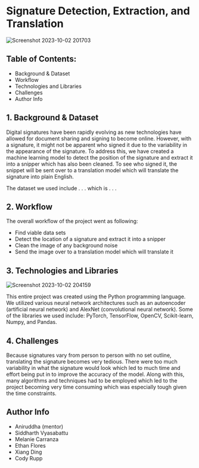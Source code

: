 # Signature Detection, Extraction, and Translation

![Screenshot 2023-10-02 201703](https://github.com/EthanFlores1/practice/assets/110417575/c11c8cff-7174-486f-9deb-2bbeef96cbef)

## Table of Contents:
- Background & Dataset
- Workflow
- Technologies and Libraries
- Challenges
- Author Info

## 1. Background & Dataset
Digital signatures have been rapidly evolving as new technologies have allowed for document sharing and signing to become online. However, with a signature, it might not be apparent who signed it due to the variability in the appearance of the signature. To address this, we have created a machine learning model to detect the position of the signature and extract it into a snipper which has also been cleaned. To see who signed it, the snippet will be sent over to a translation model which will translate the signature into plain English.

The dataset we used include . . . which is . . .

## 2. Workflow
The overall workflow of the project went as following:
- Find viable data sets
- Detect the location of a signature and extract it into a snipper
- Clean the image of any background noise
- Send the image over to a translation model which will translate it

## 3. Technologies and Libraries
![Screenshot 2023-10-02 204159](https://github.com/EthanFlores1/practice/assets/110417575/6a0b8bc2-b62c-4664-8ab5-1861878598c1)

This entire project was created using the Python programming language. We utilized various neural network architectures such as an autoencoder (artificial neural network) and AlexNet (convolutional neural network). Some of the libraries we used include: PyTorch, TensorFlow, OpenCV, Scikit-learn, Numpy, and Pandas.

## 4. Challenges
Because signatures vary from person to person with no set outline, translating the signature becomes very tedious. There were too much variability in what the signature would look which led to much time and effort being put in to improve the accuracy of the model. Along with this, many algorithms and techniques had to be employed which led to the project becoming very time consuming which was especially tough given the time constraints.

## Author Info
- Aniruddha (mentor)
- Siddharth Vyasabattu
- Melanie Carranza
- Ethan Flores
- Xiang Ding
- Cody Rupp
